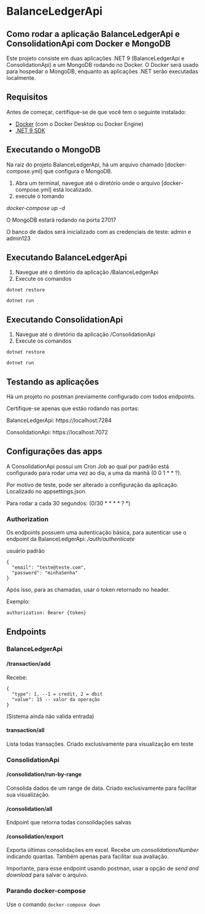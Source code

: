 
# BalanceLedgerApi
## Como rodar a aplicação BalanceLedgerApi e ConsolidationApi com Docker e MongoDB

Este projeto consiste em duas aplicações .NET 9 (BalanceLedgerApi e ConsolidationApi) e um MongoDB rodando no Docker. O Docker será usado para hospedar o MongoDB, enquanto as aplicações .NET serão executadas localmente.

## Requisitos

Antes de começar, certifique-se de que você tem o seguinte instalado:

- [Docker](https://www.docker.com/get-started) (com o Docker Desktop ou Docker Engine)
- [.NET 9 SDK](https://dotnet.microsoft.com/download/dotnet/9.0)

## Executando o MongoDB

Na raiz do projeto BalanceLedgerApi, há um arquivo chamado [docker-compose.yml] que configura o MongoDB.

1. Abra um terminal, navegue até o diretório onde o arquivo [docker-compose.yml] está localizado.
2. execute o tomando

*docker-compose up -d*

O MongoDB estará rodando na porta 27017

O banco de dados será inicializado com as credenciais de teste: admin e admin123

## Executando BalanceLedgerApi

1. Navegue até o diretório da aplicação /BalanceLedgerApi
2. Execute os comandos

```
dotnet restore

dotnet run
```

## Executando ConsolidationApi

1. Navegue até o diretório da aplicação /ConsolidationApi
2. Execute os comandos

```
dotnet restore

dotnet run
```

## Testando as aplicações

Há um projeto no postman previamente configurado com todos endpoints. 

Certifique-se apenas que estão rodando nas portas:

BalanceLedgerApi: https://localhost:7284

ConsolidationApi: https://localhost:7072

## Configurações das apps

A ConsolidationApi possuí um Cron Job ao qual por padrão está configurado para rodar uma vez ao dia, a uma da manhã (0 0 1 * * ?). 

Por motivo de teste, pode ser alterado a configuração da aplicação. Localizado no appsettings.json. 

Para rodar a cada 30 segundos: (0/30 * * * * ? *)

### Authorization

Os endpoints possuem uma autenticação básica, para autenticar use o endpoint da BalanceLedgerApi: */auth/authenticate*

usuário padrão
```
{
  "email": "teste@teste.com",
  "password": "minhaSenha"
}
```
Após isso, para as chamadas, usar o token retornado no header.

Exemplo:

```authorization: Bearer {token}```

## Endpoints

### BalanceLedgerApi

#### /transaction/add

Recebe:
```
{
  "type": 1, --1 = credit, 2 = dbit
  "value": 15 -- valor da operação
}
```

(Sistema ainda não valida entrada)

#### transaction/all

Lista todas transações. Criado exclusivamente para visualização em teste

### ConsolidationApi

#### /consolidation/run-by-range

Consolida dados de um range de data. Criado exclusivamente para facilitar sua visualização.

#### /consolidation/all

Endpoint que retorna todas consolidações salvas

#### /consolidation/export

Exporta últimas consolidações em excel. Recebe um *consolidationsNumber* indicando quantas. Também apenas para facilitar sua avaliação.

Importante, para esse endpoint usando postman, usar a opção de *send and download* para salvar o arquivo.


### Parando docker-compose

Use o comando ```docker-compose down```